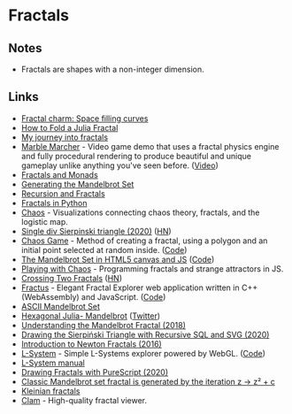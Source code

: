 # Fractals

## Notes

* Fractals are shapes with a non-integer dimension.

## Links

* [Fractal charm: Space filling curves](https://www.youtube.com/watch?v=RU0wScIj36o)
* [How to Fold a Julia Fractal](https://acko.net/blog/how-to-fold-a-julia-fractal/)
* [My journey into fractals](https://medium.com/@bananaft/my-journey-into-fractals-d25ebc6c4dc2)
* [Marble Marcher](https://github.com/HackerPoet/MarbleMarcher) - Video game demo that uses a fractal physics engine and fully procedural rendering to produce beautiful and unique gameplay unlike anything you've seen before. \([Video](https://www.youtube.com/watch?time_continue=1&v=9U0XVdvQwAI)\)
* [Fractals and Monads](https://dkwise.wordpress.com/2019/01/18/fractals-and-monads/)
* [Generating the Mandelbrot Set](https://scionofbytes.me/misc/generating-mandelbrot-fractals/)
* [Recursion and Fractals](https://en.scratch-wiki.info/wiki/Recursion_and_Fractals)
* [Fractals in Python](https://github.com/danilobellini/fractal)
* [Chaos](https://github.com/jonnyhyman/Chaos) - Visualizations connecting chaos theory, fractals, and the logistic map.
* [Single div Sierpinski triangle \(2020\)](https://yuanchuan.dev/single-div-sierpinski-triangle) \([HN](https://news.ycombinator.com/item?id=22279532)\)
* [Chaos Game](https://andrew.wang-hoyer.com/experiments/chaos-game/) - Method of creating a fractal, using a polygon and an initial point selected at random inside. \([Code](https://github.com/ndrwhr/chaos-game)\)
* [The Mandelbrot Set in HTML5 canvas and JS](http://tilde.club/~david/m/#) \([Code](https://github.com/cslarsen/mandelbrot-js)\)
* [Playing with Chaos](http://www.playingwithchaos.net/) - Programming fractals and strange attractors in JS.
* [Crossing Two Fractals](https://github.com/victorqribeiro/randomFractal) \([HN](https://news.ycombinator.com/item?id=22769511)\)
* [Fractus](https://delivrance.github.io/fractus) - Elegant Fractal Explorer web application written in C++ \(WebAssembly\) and JavaScript. \([Code](https://github.com/delivrance/fractus)\)
* [ASCII Mandelbrot Set](https://thatjdanisso.cool/mandelbrot)
* [Hexagonal Julia- Mandelbrot](https://www.shadertoy.com/view/3dlBRf) \([Twitter](https://twitter.com/matthen2/status/1257989139426766849)\)
* [Understanding the Mandelbrot Fractal \(2018\)](https://explore.paulbutler.org/fractal/)
* [Drawing the Sierpiński Triangle with Recursive SQL and SVG \(2020\)](https://excessivelyadequate.com/posts/sierpinksy.html)
* [Introduction to Newton Fractals \(2016\)](https://ryhl.io/blog/newton-intro/)
* [L-System](https://anvaka.github.io/lsystem/) - Simple L-Systems explorer powered by WebGL. \([Code](https://github.com/anvaka/lsystem)\)
* [L-System manual](http://paulbourke.net/fractals/lsys/)
* [Drawing Fractals with PureScript \(2020\)](https://blog.drewolson.org/drawing-fractals-with-purescript)
* [Classic Mandelbrot set fractal is generated by the iteration z → z² + c](https://twitter.com/matthen2/status/1270619240635068416)
* [Kleinian fractals](https://cindyjs.org/gallery/main/Kleinian/)
* [Clam](https://github.com/khyperia/Clam) - High-quality fractal viewer.

